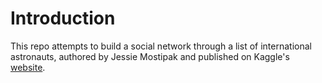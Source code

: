# Introduction

This repo attempts to build a social network through a list of international astronauts, authored by Jessie Mostipak and published on Kaggle's [website](https://www.kaggle.com/jessemostipak/astronaut-database).
